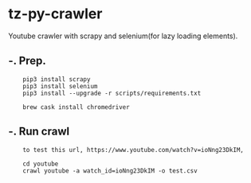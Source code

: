 # tz-py-crawler

Youtube crawler with scrapy and selenium(for lazy loading elements).

## -. Prep. 
``` 
    pip3 install scrapy
    pip3 install selenium
    pip3 install --upgrade -r scripts/requirements.txt
    
    brew cask install chromedriver
``` 

## -. Run crawl
```
    to test this url, https://www.youtube.com/watch?v=ioNng23DkIM,

    cd youtube
    crawl youtube -a watch_id=ioNng23DkIM -o test.csv
```
